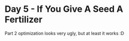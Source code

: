 # Day 5 - If You Give A Seed A Fertilizer

Part 2 optimization looks very ugly, but at least it works :D